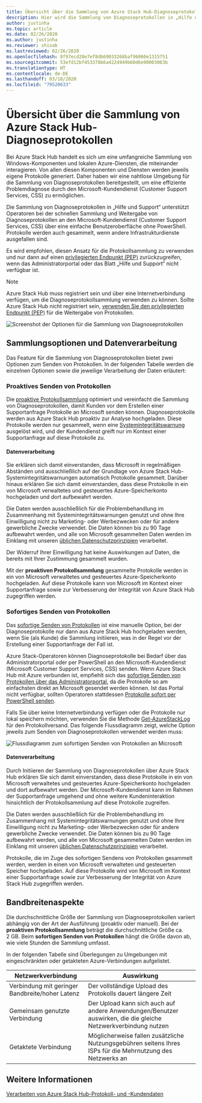 ```yaml
---
title: Übersicht über die Sammlung von Azure Stack Hub-Diagnoseprotokollen
description: Hier wird die Sammlung von Diagnoseprotokollen in „Hilfe und Support“ von Azure Stack Hub erläutert – einschließlich der bedarfsabhängigen und der proaktiven Protokollsammlung.
author: justinha
ms.topic: article
ms.date: 02/26/2020
ms.author: justinha
ms.reviewer: shisab
ms.lastreviewed: 02/26/2020
ms.openlocfilehash: 8f97ecd20e7ef8db69033268baf96060e1315751
ms.sourcegitcommit: 53efd12bf453378b6a4224949b60d6e90003063b
ms.translationtype: HT
ms.contentlocale: de-DE
ms.lasthandoff: 03/18/2020
ms.locfileid: "79520633"
---
```

# <a name="overview-of-azure-stack-hub-diagnostic-log-collection"></a>Übersicht über die Sammlung von Azure Stack Hub-Diagnoseprotokollen 

Bei Azure Stack Hub handelt es sich um eine umfangreiche Sammlung von Windows-Komponenten und lokalen Azure-Diensten, die miteinander interagieren. Von allen diesen Komponenten und Diensten werden jeweils eigene Protokolle generiert. Daher haben wir eine nahtlose Umgebung für die Sammlung von Diagnoseprotokollen bereitgestellt, um eine effiziente Problemdiagnose durch den Microsoft-Kundendienst (Customer Support Services, CSS) zu ermöglichen. 

Die Sammlung von Diagnoseprotokollen in „Hilfe und Support“ unterstützt Operatoren bei der schnellen Sammlung und Weitergabe von Diagnoseprotokollen an den Microsoft-Kundendienst (Customer Support Services, CSS) über eine einfache Benutzeroberfläche ohne PowerShell. Protokolle werden auch gesammelt, wenn andere Infrastrukturdienste ausgefallen sind.  
 
Es wird empfohlen, diesen Ansatz für die Protokollsammlung zu verwenden und nur dann auf einen [privilegierten Endpunkt (PEP)](azure-stack-get-azurestacklog.md) zurückzugreifen, wenn das Administratorportal oder das Blatt „Hilfe und Support“ nicht verfügbar ist. 

>[!NOTE]
>Azure Stack Hub muss registriert sein und über eine Internetverbindung verfügen, um die Diagnoseprotokollsammlung verwenden zu können. Sollte Azure Stack Hub nicht registriert sein, [verwenden Sie den privilegierten Endpunkt (PEP)](azure-stack-get-azurestacklog.md) für die Weitergabe von Protokollen. 

![Screenshot der Optionen für die Sammlung von Diagnoseprotokollen](media/azure-stack-help-and-support/banner-enable-automatic-log-collection.png)

## <a name="collection-options-and-data-handling"></a>Sammlungsoptionen und Datenverarbeitung

Das Feature für die Sammlung von Diagnoseprotokollen bietet zwei Optionen zum Senden von Protokollen. In der folgenden Tabelle werden die einzelnen Optionen sowie die jeweilige Verarbeitung der Daten erläutert: 

### <a name="send-logs-proactively"></a>Proaktives Senden von Protokollen

Die [proaktive Protokollsammlung](azure-stack-configure-automatic-diagnostic-log-collection-tzl.md) optimiert und vereinfacht die Sammlung von Diagnoseprotokollen, damit Kunden vor dem Erstellen einer Supportanfrage Protokolle an Microsoft senden können. Diagnoseprotokolle werden aus Azure Stack Hub proaktiv zur Analyse hochgeladen. Diese Protokolle werden nur gesammelt, wenn eine [Systemintegritätswarnung](azure-stack-configure-automatic-diagnostic-log-collection-tzl.md#proactive-diagnostic-log-collection-alerts) ausgelöst wird, und der Kundendienst greift nur im Kontext einer Supportanfrage auf diese Protokolle zu.


#### <a name="how-the-data-is-handled"></a>Datenverarbeitung

Sie erklären sich damit einverstanden, dass Microsoft in regelmäßigen Abständen und ausschließlich auf der Grundlage von Azure Stack Hub-Systemintegritätswarnungen automatisch Protokolle gesammelt. Darüber hinaus erklären Sie sich damit einverstanden, dass diese Protokolle in ein von Microsoft verwaltetes und gesteuertes Azure-Speicherkonto hochgeladen und dort aufbewahrt werden. 

Die Daten werden ausschließlich für die Problembehandlung im Zusammenhang mit Systemintegritätswarnungen genutzt und ohne Ihre Einwilligung nicht zu Marketing- oder Werbezwecken oder für andere gewerbliche Zwecke verwendet. Die Daten können bis zu 90 Tage aufbewahrt werden, und alle von Microsoft gesammelten Daten werden im Einklang mit unseren [üblichen Datenschutzprinzipien](https://privacy.microsoft.com/) verarbeitet.

Der Widerruf Ihrer Einwilligung hat keine Auswirkungen auf Daten, die bereits mit Ihrer Zustimmung gesammelt wurden.

Mit der **proaktiven Protokollsammlung** gesammelte Protokolle werden in ein von Microsoft verwaltetes und gesteuertes Azure-Speicherkonto hochgeladen. Auf diese Protokolle kann von Microsoft im Kontext einer Supportanfrage sowie zur Verbesserung der Integrität von Azure Stack Hub zugegriffen werden.

### <a name="send-logs-now"></a>Sofortiges Senden von Protokollen

Das [sofortige Senden von Protokollen](azure-stack-configure-on-demand-diagnostic-log-collection-portal-tzl.md) ist eine manuelle Option, bei der Diagnoseprotokolle nur dann aus Azure Stack Hub hochgeladen werden, wenn Sie (als Kunde) die Sammlung initiieren, was in der Regel vor der Erstellung einer Supportanfrage der Fall ist. 

Azure Stack-Operatoren können Diagnoseprotokolle bei Bedarf über das Administratorportal oder per PowerShell an den Microsoft-Kundendienst (Microsoft Customer Support Services, CSS) senden. Wenn Azure Stack Hub mit Azure verbunden ist, empfiehlt sich das [sofortige Senden von Protokollen über das Administratorportal](azure-stack-configure-on-demand-diagnostic-log-collection-portal-tzl.md), da die Protokolle so am einfachsten direkt an Microsoft gesendet werden können. Ist das Portal nicht verfügbar, sollten Operatoren stattdessen [Protokolle sofort per PowerShell senden](azure-stack-configure-on-demand-diagnostic-log-collection-powershell-tzl.md). 

Falls Sie über keine Internetverbindung verfügen oder die Protokolle nur lokal speichern möchten, verwenden Sie die Methode [Get-AzureStackLog](azure-stack-get-azurestacklog.md) für den Protokollversand. Das folgende Flussdiagramm zeigt, welche Option jeweils zum Senden von Diagnoseprotokollen verwendet werden muss: 

![Flussdiagramm zum sofortigen Senden von Protokollen an Microsoft](media/azure-stack-help-and-support/send-logs-now-flowchart.png)

#### <a name="how-the-data-is-handled"></a>Datenverarbeitung

Durch Initiieren der Sammlung von Diagnoseprotokollen über Azure Stack Hub erklären Sie sich damit einverstanden, dass diese Protokolle in ein von Microsoft verwaltetes und gesteuertes Azure-Speicherkonto hochgeladen und dort aufbewahrt werden. Der Microsoft-Kundendienst kann im Rahmen der Supportanfrage umgehend und ohne weitere Kundeninteraktion hinsichtlich der Protokollsammlung auf diese Protokolle zugreifen. 

Die Daten werden ausschließlich für die Problembehandlung im Zusammenhang mit Systemintegritätswarnungen genutzt und ohne Ihre Einwilligung nicht zu Marketing- oder Werbezwecken oder für andere gewerbliche Zwecke verwendet. Die Daten können bis zu 90 Tage aufbewahrt werden, und alle von Microsoft gesammelten Daten werden im Einklang mit unseren [üblichen Datenschutzprinzipien](https://privacy.microsoft.com/) verarbeitet. 

Protokolle, die im Zuge des sofortigen Sendens von Protokollen gesammelt werden, werden in einen von Microsoft verwalteten und gesteuerten Speicher hochgeladen. Auf diese Protokolle wird von Microsoft im Kontext einer Supportanfrage sowie zur Verbesserung der Integrität von Azure Stack Hub zugegriffen werden. 

## <a name="bandwidth-considerations"></a>Bandbreitenaspekte

Die durchschnittliche Größe der Sammlung von Diagnoseprotokollen variiert abhängig von der Art der Ausführung (proaktiv oder manuell). Bei der **proaktiven Protokollsammlung** beträgt die durchschnittliche Größe ca. 2 GB. Beim **sofortigen Senden von Protokollen** hängt die Größe davon ab, wie viele Stunden die Sammlung umfasst.

In der folgenden Tabelle sind Überlegungen zu Umgebungen mit eingeschränkten oder getakteten Azure-Verbindungen aufgelistet.


| Netzwerkverbindung | Auswirkung |
|--------------------|--------|
| Verbindung mit geringer Bandbreite/hoher Latenz | Der vollständige Upload des Protokolls dauert längere Zeit | 
| Gemeinsam genutzte Verbindung | Der Upload kann sich auch auf andere Anwendungen/Benutzer auswirken, die die gleiche Netzwerkverbindung nutzen |
| Getaktete Verbindung | Möglicherweise fallen zusätzliche Nutzungsgebühren seitens Ihres ISPs für die Mehrnutzung des Netzwerks an | 

## <a name="see-also"></a>Weitere Informationen

[Verarbeiten von Azure Stack Hub-Protokoll- und -Kundendaten](https://docs.microsoft.com/azure-stack/operator/azure-stack-data-collection)

